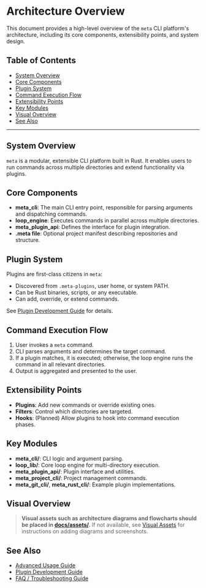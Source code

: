 # Architecture Overview

This document provides a high-level overview of the `meta` CLI platform's architecture, including its core components, extensibility points, and system design.

## Table of Contents

- [System Overview](#system-overview)
- [Core Components](#core-components)
- [Plugin System](#plugin-system)
- [Command Execution Flow](#command-execution-flow)
- [Extensibility Points](#extensibility-points)
- [Key Modules](#key-modules)
- [Visual Overview](#visual-overview)
- [See Also](#see-also)

---

## System Overview

`meta` is a modular, extensible CLI platform built in Rust. It enables users to run commands across multiple directories and extend functionality via plugins.

## Core Components

- **meta_cli**: The main CLI entry point, responsible for parsing arguments and dispatching commands.
- **loop_engine**: Executes commands in parallel across multiple directories.
- **meta_plugin_api**: Defines the interface for plugin integration.
- **.meta file**: Optional project manifest describing repositories and structure.

## Plugin System

Plugins are first-class citizens in `meta`:
- Discovered from `.meta-plugins`, user home, or system PATH.
- Can be Rust binaries, scripts, or any executable.
- Can add, override, or extend commands.

See [Plugin Development Guide](plugin_development.md) for details.

## Command Execution Flow

1. User invokes a `meta` command.
2. CLI parses arguments and determines the target command.
3. If a plugin matches, it is executed; otherwise, the loop engine runs the command in all relevant directories.
4. Output is aggregated and presented to the user.

## Extensibility Points

- **Plugins**: Add new commands or override existing ones.
- **Filters**: Control which directories are targeted.
- **Hooks**: (Planned) Allow plugins to hook into command execution phases.

## Key Modules

- **meta_cli/**: CLI logic and argument parsing.
- **loop_lib/**: Core loop engine for multi-directory execution.
- **meta_plugin_api/**: Plugin interface and utilities.
- **meta_project_cli/**: Project management commands.
- **meta_git_cli/**, **meta_rust_cli/**: Example plugin implementations.

## Visual Overview

> **Visual assets such as architecture diagrams and flowcharts should be placed in [docs/assets/](assets/).**
> If not available, see [Visual Assets](assets/README.md) for instructions on adding diagrams and screenshots.

## See Also

- [Advanced Usage Guide](advanced_usage.md)
- [Plugin Development Guide](plugin_development.md)
- [FAQ / Troubleshooting Guide](faq_troubleshooting.md)